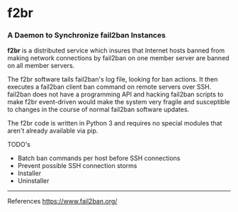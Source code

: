 # f2br
### A Daemon to Synchronize fail2ban Instances

**f2br** is a distributed service which insures that Internet hosts banned from making network connections by fail2ban on one member server are banned on all member servers.

The f2br software tails fail2ban's log file, looking for ban actions. It then executes a fail2ban client ban command on remote servers over SSH. fail2ban does not have a programming API and hacking fail2ban scripts to make f2br event-driven would make the system very fragile and susceptible to changes in the course of normal fail2ban software updates.

The f2br code is written in Python 3 and requires no special modules that aren't already available via pip.

TODO's
- Batch ban commands per host before SSH connections
- Prevent possible SSH connection storms
- Installer
- Uninstaller

----
References
https://www.fail2ban.org/
